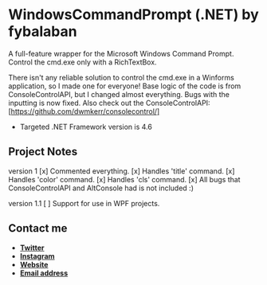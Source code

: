 # WindowsCommandPrompt (.NET) by fybalaban
 A full-feature wrapper for the Microsoft Windows Command Prompt. Control the cmd.exe only with a RichTextBox.
 
 There isn't any reliable solution to control the cmd.exe in a Winforms application, so I made one for everyone!
 Base logic of the code is from ConsoleControlAPI, but I changed almost everything. Bugs with the inputting is now fixed.
 Also check out the ConsoleControlAPI: [https://github.com/dwmkerr/consolecontrol/]
 
 * Targeted .NET Framework version is 4.6
 
 ## Project Notes
 
 version 1
 [x] Commented everything.
 [x] Handles 'title' command.
 [x] Handles 'color' command.
 [x] Handles 'cls' command.
 [x] All bugs that ConsoleControlAPI and AltConsole had is not included :)
 
 version 1.1
 [ ] Support for use in WPF projects.
 
 ## Contact me

* [**Twitter**](https://www.twitter.com/fybalaban/ "My Twitter profile")
* [**Instagram**](https://www.instagram.com/ferityigitbalaban/ "My Instagram profile")
* [**Website**](https://fybalaban.github.io/website/ "My personal website")
* [**Email address**](mailto:ferityigitbalaban@gmail.com?subject=[GitHub]%20WindowsCommandPrompt "Email me!")